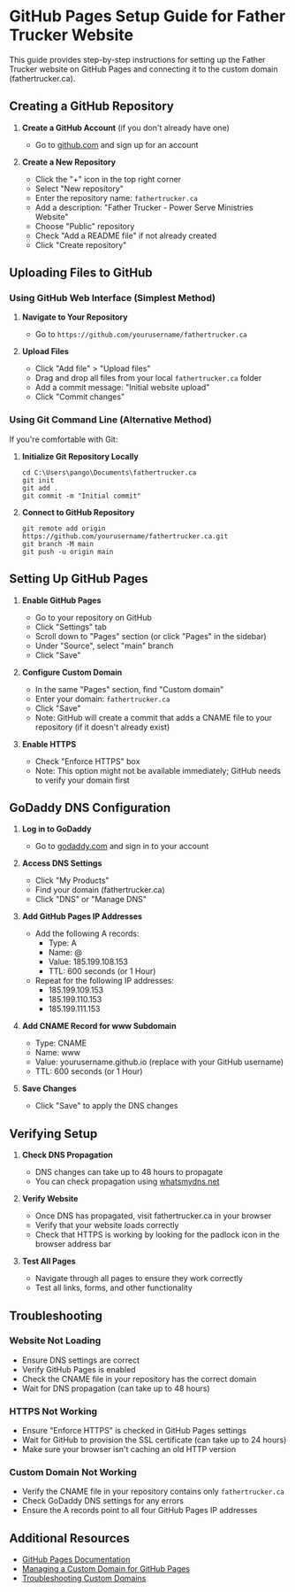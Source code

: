 # GitHub Pages Setup Guide for Father Trucker Website

This guide provides step-by-step instructions for setting up the Father Trucker website on GitHub Pages and connecting it to the custom domain (fathertrucker.ca).

## Creating a GitHub Repository

1. **Create a GitHub Account** (if you don't already have one)
   - Go to [github.com](https://github.com) and sign up for an account

2. **Create a New Repository**
   - Click the "+" icon in the top right corner
   - Select "New repository"
   - Enter the repository name: `fathertrucker.ca`
   - Add a description: "Father Trucker - Power Serve Ministries Website"
   - Choose "Public" repository
   - Check "Add a README file" if not already created
   - Click "Create repository"

## Uploading Files to GitHub

### Using GitHub Web Interface (Simplest Method)

1. **Navigate to Your Repository**
   - Go to `https://github.com/yourusername/fathertrucker.ca`

2. **Upload Files**
   - Click "Add file" > "Upload files"
   - Drag and drop all files from your local `fathertrucker.ca` folder
   - Add a commit message: "Initial website upload"
   - Click "Commit changes"

### Using Git Command Line (Alternative Method)

If you're comfortable with Git:

1. **Initialize Git Repository Locally**
   ```
   cd C:\Users\pango\Documents\fathertrucker.ca
   git init
   git add .
   git commit -m "Initial commit"
   ```

2. **Connect to GitHub Repository**
   ```
   git remote add origin https://github.com/yourusername/fathertrucker.ca.git
   git branch -M main
   git push -u origin main
   ```

## Setting Up GitHub Pages

1. **Enable GitHub Pages**
   - Go to your repository on GitHub
   - Click "Settings" tab
   - Scroll down to "Pages" section (or click "Pages" in the sidebar)
   - Under "Source", select "main" branch
   - Click "Save"

2. **Configure Custom Domain**
   - In the same "Pages" section, find "Custom domain"
   - Enter your domain: `fathertrucker.ca`
   - Click "Save"
   - Note: GitHub will create a commit that adds a CNAME file to your repository (if it doesn't already exist)

3. **Enable HTTPS**
   - Check "Enforce HTTPS" box
   - Note: This option might not be available immediately; GitHub needs to verify your domain first

## GoDaddy DNS Configuration

1. **Log in to GoDaddy**
   - Go to [godaddy.com](https://www.godaddy.com) and sign in to your account

2. **Access DNS Settings**
   - Click "My Products"
   - Find your domain (fathertrucker.ca)
   - Click "DNS" or "Manage DNS"

3. **Add GitHub Pages IP Addresses**
   - Add the following A records:
     - Type: A
     - Name: @
     - Value: 185.199.108.153
     - TTL: 600 seconds (or 1 Hour)
   - Repeat for the following IP addresses:
     - 185.199.109.153
     - 185.199.110.153
     - 185.199.111.153

4. **Add CNAME Record for www Subdomain**
   - Type: CNAME
   - Name: www
   - Value: yourusername.github.io (replace with your GitHub username)
   - TTL: 600 seconds (or 1 Hour)

5. **Save Changes**
   - Click "Save" to apply the DNS changes

## Verifying Setup

1. **Check DNS Propagation**
   - DNS changes can take up to 48 hours to propagate
   - You can check propagation using [whatsmydns.net](https://www.whatsmydns.net)

2. **Verify Website**
   - Once DNS has propagated, visit fathertrucker.ca in your browser
   - Verify that your website loads correctly
   - Check that HTTPS is working by looking for the padlock icon in the browser address bar

3. **Test All Pages**
   - Navigate through all pages to ensure they work correctly
   - Test all links, forms, and other functionality

## Troubleshooting

### Website Not Loading

- Ensure DNS settings are correct
- Verify GitHub Pages is enabled
- Check the CNAME file in your repository has the correct domain
- Wait for DNS propagation (can take up to 48 hours)

### HTTPS Not Working

- Ensure "Enforce HTTPS" is checked in GitHub Pages settings
- Wait for GitHub to provision the SSL certificate (can take up to 24 hours)
- Make sure your browser isn't caching an old HTTP version

### Custom Domain Not Working

- Verify the CNAME file in your repository contains only `fathertrucker.ca`
- Check GoDaddy DNS settings for any errors
- Ensure the A records point to all four GitHub Pages IP addresses

## Additional Resources

- [GitHub Pages Documentation](https://docs.github.com/en/pages)
- [Managing a Custom Domain for GitHub Pages](https://docs.github.com/en/pages/configuring-a-custom-domain-for-your-github-pages-site)
- [Troubleshooting Custom Domains](https://docs.github.com/en/pages/configuring-a-custom-domain-for-your-github-pages-site/troubleshooting-custom-domains-and-github-pages)
